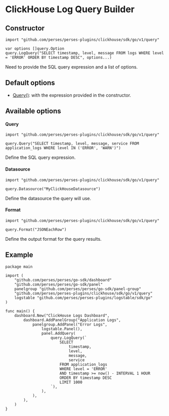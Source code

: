 # ClickHouse Log Query Builder

## Constructor

```golang
import "github.com/perses/perses-plugins/clickhouse/sdk/go/v1/query"

var options []query.Option
query.LogQuery("SELECT timestamp, level, message FROM logs WHERE level = 'ERROR' ORDER BY timestamp DESC", options...)
```

Need to provide the SQL query expression and a list of options.

## Default options

- [Query()](#query): with the expression provided in the constructor.

## Available options

#### Query

```golang
import "github.com/perses/perses-plugins/clickhouse/sdk/go/v1/query"

query.Query("SELECT timestamp, level, message, service FROM application_logs WHERE level IN ('ERROR', 'WARN')")
```

Define the SQL query expression.

#### Datasource

```golang
import "github.com/perses/perses-plugins/clickhouse/sdk/go/v1/query"

query.Datasource("MyClickHouseDatasource")
```

Define the datasource the query will use.

#### Format

```golang
import "github.com/perses/perses-plugins/clickhouse/sdk/go/v1/query"

query.Format("JSONEachRow")
```

Define the output format for the query results.

## Example

```golang
package main

import (
	"github.com/perses/perses/go-sdk/dashboard"
	"github.com/perses/perses/go-sdk/panel"
	panelgroup "github.com/perses/perses/go-sdk/panel-group"
	"github.com/perses/perses-plugins/clickhouse/sdk/go/v1/query"
	logstable "github.com/perses/perses-plugins/logstable/sdk/go"
)

func main() {
	dashboard.New("ClickHouse Logs Dashboard",
		dashboard.AddPanelGroup("Application Logs",
			panelgroup.AddPanel("Error Logs",
				logstable.Panel(),
				panel.AddQuery(
					query.LogQuery(`
						SELECT 
							timestamp,
							level,
							message,
							service
						FROM application_logs 
						WHERE level = 'ERROR'
						AND timestamp >= now() - INTERVAL 1 HOUR
						ORDER BY timestamp DESC
						LIMIT 1000
					`),
				),
			),
		),
	)
}